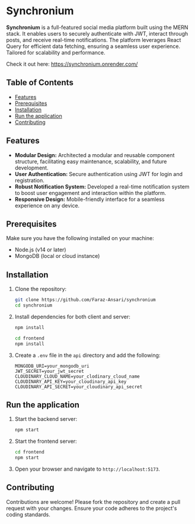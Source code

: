 # Synchronium

**Synchronium** is a full-featured social media platform built using the MERN stack. It enables users to securely authenticate with JWT, interact through posts, and receive real-time notifications. The platform leverages React Query for efficient data fetching, ensuring a seamless user experience. Tailored for scalability and performance.

Check it out here: https://synchronium.onrender.com/

## Table of Contents

-   [Features](#features)
-   [Prerequisites](#prerequisites)
-   [Installation](#installation)
-   [Run the application](#run-the-application)
-   [Contributing](#contributing)

## Features

-   **Modular Design:** Architected a modular and reusable component structure, facilitating easy maintenance, scalability, and future development.
-   **User Authentication:** Secure authentication using JWT for login and registration.
-   **Robust Notification System:** Developed a real-time notification system to boost user engagement and interaction within the platform.
-   **Responsive Design:** Mobile-friendly interface for a seamless experience on any device.

## Prerequisites

Make sure you have the following installed on your machine:

-   Node.js (v14 or later)
-   MongoDB (local or cloud instance)

## Installation

1. Clone the repository:

    ```bash
    git clone https://github.com/Faraz-Ansari/synchronium
    cd synchronium
    ```

2. Install dependencies for both client and server:

    ```bash
    npm install

    cd frontend
    npm install
    ```

3. Create a `.env` file in the `api` directory and add the following:

    ```
    MONGODB_URI=your_mongodb_uri
    JWT_SECRET=your_jwt_secret
    CLOUDINARY_CLOUD_NAME=your_clodinary_cloud_name
    CLOUDINARY_API_KEY=your_cloudinary_api_key
    CLOUDINARY_API_SECRET=your_cloudinary_api_secret
    ```

## Run the application

1. Start the backend server:

    ```bash
    npm start
    ```

2. Start the frontend server:

    ```bash
    cd frontend
    npm start
    ```

3. Open your browser and navigate to `http://localhost:5173`.

## Contributing

Contributions are welcome! Please fork the repository and create a pull request with your changes. Ensure your code adheres to the project's coding standards.

